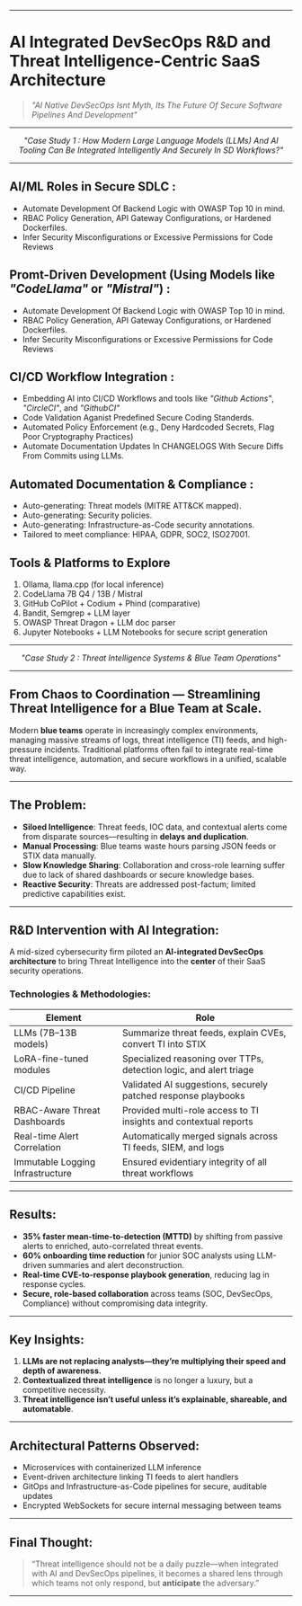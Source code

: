 
---

# AI Integrated DevSecOps R&D and Threat Intelligence-Centric SaaS Architecture

> *"AI Native DevSecOps Isnt Myth, Its The Future Of Secure Software Pipelines And Development"*

---

<p align="center">
  <i>"Case Study 1 : How Modern Large Language Models (LLMs) And AI Tooling Can Be Integrated Intelligently And Securely In SD Workflows?"</i><br>
</p>

---
AI/ML Roles in Secure SDLC :
   -
   - Automate Development Of Backend Logic with OWASP Top 10 in mind.
   - RBAC Policy Generation, API Gateway Configurations, or Hardened Dockerfiles.
   - Infer Security Misconfigurations or Excessive Permissions for Code Reviews

Promt-Driven Development (Using Models like *"CodeLlama"* or *"Mistral"*) :
   -
   - Automate Development Of Backend Logic with OWASP Top 10 in mind.
   - RBAC Policy Generation, API Gateway Configurations, or Hardened Dockerfiles.
   - Infer Security Misconfigurations or Excessive Permissions for Code Reviews

CI/CD Workflow Integration :
   -
   - Embedding AI into CI/CD Workflows and tools like *"Github Actions"*, *"CircleCI"*, and *"GithubCI"*
   - Code Validation Aganist Predefined Secure Coding Standerds.
   - Automated Policy Enforcement (e.g., Deny Hardcoded Secrets, Flag Poor Cryptography Practices)
   - Automate Documentation Updates In CHANGELOGS With Secure Diffs From Commits using LLMs.

Automated Documentation & Compliance :
   -
   - Auto-generating: Threat models (MITRE ATT&CK mapped).
   - Auto-generating: Security policies.
   - Auto-generating: Infrastructure-as-Code security annotations.
   - Tailored to meet compliance: HIPAA, GDPR, SOC2, ISO27001.

## Tools & Platforms to Explore
1. Ollama, llama.cpp (for local inference)
2. CodeLlama 7B Q4 / 13B / Mistral
3. GitHub CoPilot + Codium + Phind (comparative)
4. Bandit, Semgrep + LLM layer
5. OWASP Threat Dragon + LLM doc parser
6. Jupyter Notebooks + LLM Notebooks for secure script generation


---

<p align="center">
  <i>"Case Study 2 : Threat Intelligence Systems & Blue Team Operations"</i><br>
</p>

---

## From Chaos to Coordination — Streamlining Threat Intelligence for a Blue Team at Scale.

Modern **blue teams** operate in increasingly complex environments, managing massive streams of logs, threat intelligence (TI) feeds, and high-pressure incidents. Traditional platforms often fail to integrate real-time threat intelligence, automation, and secure workflows in a unified, scalable way.

---

## The Problem:
- **Siloed Intelligence**: Threat feeds, IOC data, and contextual alerts come from disparate sources—resulting in **delays and duplication**.
- **Manual Processing**: Blue teams waste hours parsing JSON feeds or STIX data manually.
- **Slow Knowledge Sharing**: Collaboration and cross-role learning suffer due to lack of shared dashboards or secure knowledge bases.
- **Reactive Security**: Threats are addressed post-factum; limited predictive capabilities exist.

---

## R&D Intervention with AI Integration:
A mid-sized cybersecurity firm piloted an **AI-integrated DevSecOps architecture** to bring Threat Intelligence into the **center** of their SaaS security operations.

### Technologies & Methodologies:
| Element                          | Role                                                                 |
|----------------------------------|----------------------------------------------------------------------|
| LLMs (7B–13B models)             | Summarize threat feeds, explain CVEs, convert TI into STIX          |
| LoRA-fine-tuned modules          | Specialized reasoning over TTPs, detection logic, and alert triage  |
| CI/CD Pipeline                   | Validated AI suggestions, securely patched response playbooks       |
| RBAC-Aware Threat Dashboards     | Provided multi-role access to TI insights and contextual reports    |
| Real-time Alert Correlation      | Automatically merged signals across TI feeds, SIEM, and logs        |
| Immutable Logging Infrastructure | Ensured evidentiary integrity of all threat workflows               |

---

## Results:
-  **35% faster mean-time-to-detection (MTTD)** by shifting from passive alerts to enriched, auto-correlated threat events.
-  **60% onboarding time reduction** for junior SOC analysts using LLM-driven summaries and alert deconstruction.
- **Real-time CVE-to-response playbook generation**, reducing lag in response cycles.
- **Secure, role-based collaboration** across teams (SOC, DevSecOps, Compliance) without compromising data integrity.

---

## Key Insights:
1. **LLMs are not replacing analysts—they’re multiplying their speed and depth of awareness.**
2. **Contextualized threat intelligence** is no longer a luxury, but a competitive necessity.
3. **Threat intelligence isn’t useful unless it’s explainable, shareable, and automatable**.

---

## Architectural Patterns Observed:
- Microservices with containerized LLM inference
- Event-driven architecture linking TI feeds to alert handlers
- GitOps and Infrastructure-as-Code pipelines for secure, auditable updates
- Encrypted WebSockets for secure internal messaging between teams

---

## Final Thought:
> “Threat intelligence should not be a daily puzzle—when integrated with AI and DevSecOps pipelines, it becomes a shared lens through which teams not only respond, but **anticipate** the adversary.”

---


